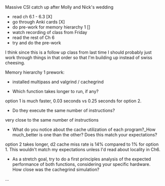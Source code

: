 Massive CSI catch up after Molly and Nick's wedding

- read ch 6.1 - 6.3 [X]
- go through Anki cards [X]
- do pre-work for memory hierarchy 1 []
- watch recording of class from Friday 
- read the rest of Ch 6 
- try and do the pre-work 

I think since this is a follow up class from last time I should probably just work through things in that order so that I'm building up instead of swiss cheesing. 

Memory hierarchy 1 prework: 

- installed multipass and valgrind / cachegrind 

* Which function takes longer to run, if any?

option 1 is much faster, 0.03 seconds vs 0.25 seconds for option 2.

* Do they execute the same number of instructions?

very close to the same number of instructions

* What do you notice about the cache utilization of each program?_How much_better is one than the other? Does this match your expectations?

option 2 takes longer, d2 cache miss rate is 14% compared to 1% for option 1. This wouldn't match my expectations unless I'd read about locality in Ch6. 

* As a stretch goal, try to do a first principles analysis of the expected performance of both functions, considering your specific hardware. How close was the cachegrind simulation?

… 
